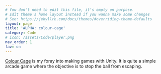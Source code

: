 ```yaml
---
# You don't need to edit this file, it's empty on purpose.
# Edit theme's home layout instead if you wanna make some changes
# See: https://jekyllrb.com/docs/themes/#overriding-theme-defaults
layout: page
title: 'ALPHA: colour-cage'
category: Code
# icon: /assets/Code/player.png
nav_order: 1
fav: on
---
```

[Colour Cage](https://gitlab.com/renovita/colour-cage-unity) is my foray into making games with Unity. It is quite a simple arcade game where the objective is to stop the ball from escaping.
